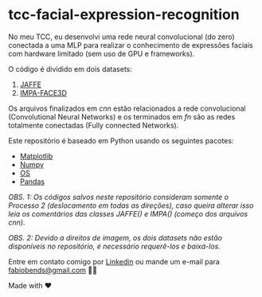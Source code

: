 # tcc-facial-expression-recognition

No meu TCC, eu desenvolvi uma rede neural convolucional (do zero) conectada a uma MLP para realizar o conhecimento de expressões faciais com hardware limitado (sem uso de GPU e frameworks).

O código é dividido em dois datasets:

1. [JAFFE](https://doi.org/10.5281/zenodo.3451524)
2. [IMPA-FACE3D](http://app.visgraf.impa.br/database/faces)

Os arquivos finalizados em *cnn* estão relacionados a rede convolucional (Convolutional Neural Networks) e os terminados em *fn* são as redes totalmente conectadas (Fully connected Networks).

Este repositório é baseado em Python usando os seguintes pacotes:

- [Matplotlib](https://matplotlib.org/)
- [Numpy](https://numpy.org/)
- [OS](https://docs.python.org/3/library/os.html)
- [Pandas](https://pandas.pydata.org/)

*OBS. 1: Os códigos salvos neste repositório consideram somente o Processo 2 (deslocamento em todas as direções), caso queira alterar isso leia os comentários das classes JAFFE() e IMPA() (começo dos arquivos *cnn*).*


*OBS. 2: Devido a direitos de imagem, os dois datasets não estão disponíveis no repositório, é necessário requerê-los e baixá-los.*
<!-- 
You can also compile and minify it for production
```
yarn build
``` -->

Entre em contato comigo por [Linkedin](https://www.linkedin.com/in/fabiobends/) ou mande um e-mail para fabiobends@gmail.com :man_technologist: 

Made with :heart:
